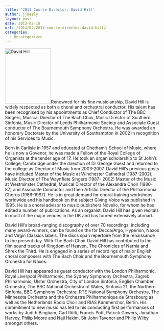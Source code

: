 ```yaml
---
title: '2013 Course Director: David Hill'
author: jjneely
layout: post
date: 2013-02-18
url: /2013/02/2013-course-director-david-hill/
categories:
  - Uncategorized
---
```

[<img class="alignleft size-full wp-image-467" alt="David Hill" src="/wp-content/uploads/2010/08/david-hill-headshot.jpg" width="150" height="180" />][1]Renowned for his fine musicianship, David Hill is widely respected as both a choral and orchestral conductor. His talent has been recognised by his appointments as Chief Conductor of The BBC Singers, Musical Director of The Bach Choir, Music Director of Southern Sinfonia, Music Director of Leeds Philharmonic Society and Associate Guest conductor of The Bournemouth Symphony Orchestra. He was awarded an honorary Doctorate by the University of Southampton in 2002 in recognition of his Services to Music.

Born in Carlisle in 1957 and educated at Chetham’s School of Music, where he is now a Govenor, he was made a Fellow of the Royal College of Organists at the tender age of 17. He took an organ scholarship to St John’s College, Cambridge under the direction of Dr George Guest and returned to the college as Director of Music from 2003-2007. David Hill’s previous posts have included Master of the Music at Winchester Cathedral (1987-2002), Music Director of The Waynflete Singers (1987- 2002) Master of the Music at Westminster Cathedral, Musical Director of the Alexandra Choir (1980- 87) and Associate Conductor and then Artistic Director of the Philharmonia Chorus (1986-1997). He is in great demand for choral training workshops worldwide and his handbook on the subject Giving Voice was published in 1995. He is a choral advisor to music publishers Novello, for whom he has edited a number of publications. As an organist, David Hill has given recitals in most of the major venues in the UK and has toured extensively abroad.

David Hill’s broad-ranging discography of over 70 recordings, including many award-winners, can be found on the for Decca/Argo, Hyperion, Naxos and Virgin Classics labels. The discs span repertoire from the renaissance to the present day. With The Bach Choir David Hill has contributed to the film sound tracks of Kingdom of Heaven, The Chronicles of Narnia and Shrek the Third. He is engaged in a series of recordings of major English choral composers with The Bach Choir and the Bournemouth Symphony Orchestra for Naxos.

David Hill has appeared as guest conductor with the London Philharmonic, Royal Liverpool Philharmonic, the Sydney Symphony Orchestra, Zagreb Philharmonic, Ulster Orchestra, City of London Sinfonia, English Chamber Orchestra, The BBC National Orchestra of Wales, Sinfonia 21, the Northern Sinfonia, BBC Symphony Orchestra, RTE National Symphony Orchestra, The Minnesota Orchestra and the Orchestre Philharmonique de Strasbourg as well as the Netherlands Radio Choir and RIAS Kammerchor, Berlin. His commitment to new music has led to his conducting first performances of works by Judith Bingham, Carl Rütti, Francis Pott, Patrick Gowers, Jonathan Harvey, Philip Moore and Naji Hakim, Sir John Tavener and Philip Wilby amongst others.

 [1]: /wp-content/uploads/2010/08/david-hill-headshot.jpg